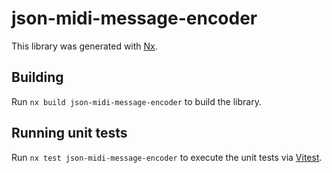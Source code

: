 # json-midi-message-encoder

This library was generated with [Nx](https://nx.dev).

## Building

Run `nx build json-midi-message-encoder` to build the library.

## Running unit tests

Run `nx test json-midi-message-encoder` to execute the unit tests via [Vitest](https://vitest.dev/).
